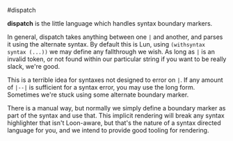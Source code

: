 #dispatch

**dispatch** is the little language which handles syntax boundary markers.

In general, dispatch takes anything between one `|` and another, and parses it using the alternate syntax. By default this is Lun, using `(withsyntax syntax (...))` we may define any fallthrough we wish. As long as `|` is an invalid token, or not found within our particular string if you want to be really slack, we're good. 

This is a terrible idea for syntaxes not designed to error on `|`. If any amount of `|--|` is sufficient for a syntax error, you may use the long form. Sometimes we're stuck using some alternate boundary marker. 

There is a manual way, but normally we simply define a boundary marker as part of the syntax and use that. This implicit rendering will break any syntax highlighter that isn't Loon-aware, but that's the nature of a syntax directed language for you, and we intend to provide good tooling for rendering. 